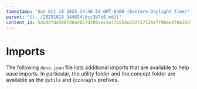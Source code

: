 ```yaml
---
timestamp: 'Sun Oct 19 2025 14:46:54 GMT-0400 (Eastern Daylight Time)'
parent: '[[../20251019_144654.bcc3b7d6.md]]'
content_id: 5da05fda588fd6ed057d206aee1e77b552e2d2517126e7f9bee6f662bd7c0afe
---
```


# Imports

The following `deno.json` file lists additional imports that are available to help ease imports. In particular, the utility folder and the concept folder are available as the `@utils` and `@concepts` prefixes.
